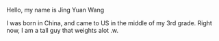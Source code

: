Hello, my name is Jing Yuan Wang

I was born in China, and came to US in the middle of my 3rd grade. Right now, I am a tall guy that weights alot .w.